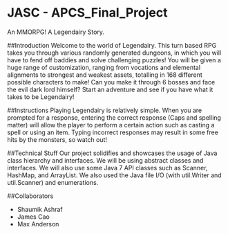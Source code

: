 
# JASC - APCS_Final_Project
An MMORPG! A Legendairy Story. 


##Introduction
Welcome to the world of Legendairy. This turn based RPG takes you through various randomly generated dungeons, in which you will have to fend off baddies and solve challenging puzzles! You will be given a huge range of customization, ranging from vocations and elemental alignments to strongest and weakest assets, totalling in 168 different possible characters to make! Can you make it through 6 bosses and face the evil dark lord himself? Start an adventure and see if you have what it takes to be Legendairy!

##Instructions
Playing Legendairy is relatively simple. When you are prompted for a response, entering the correct response (Caps and spelling matter) will allow the player to perform a certain action such as casting a spell or using an item. Typing incorrect responses may result in some free hits by the monsters, so watch out!

##Technical Stuff
Our project solidifies and showcases the usage of Java class hierarchy and interfaces. We will be using abstract classes and interfaces. We will also use some Java 7 API classes such as Scanner, HashMap, and ArrayList. We also used the Java file I/O (with util.Writer and util.Scanner) and enumerations. 

##Collaborators
- Shaumik Ashraf
- James Cao
- Max Anderson

